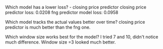 Which model has a lower loss? - closing price predictor
	closing price predictor loss: 0.0208
	fng predictor model loss: 0.0958

Which model tracks the actual values better over time?
	closing price predictor is much better than the fng one.

Which window size works best for the model?
	I tried 7 and 10, didn't notice much difference. Window size =3 looked much better.